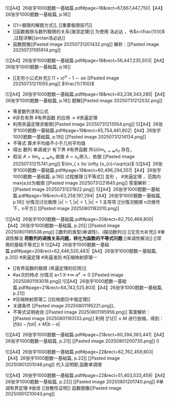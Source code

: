 ![[【A4】26张宇1000题数一基础篇.pdf#page=18&rect=67,667,447,750|【A4】26张宇1000题数一基础篇, p.18]]
- [[1♾️极限的解题方式]], [[重要极限技巧]] 
- [[函数极限与数列极限的关系(海涅定理)]]  为使用 洛必达 ，令$x=\frac{1}{t}$ ,过程详解[[arctan洛必达]]
- 函数图像[[Pasted image 20250731201432.png]]
解析：[[Pasted image 20250731195914.png]]

![[【A4】26张宇1000题数一基础篇.pdf#page=18&rect=56,447,235,503|【A4】26张宇1000题数一基础篇, p.18]]
-  [[无穷小公式补充]] $(1+x)^\alpha - 1 \sim \alpha x$
[[Pasted image 20250731211055.png]]
$\frac{1}{100}$


![[【A4】26张宇1000题数一基础篇.pdf#page=18&rect=63,238,343,285|【A4】26张宇1000题数一基础篇, p.18]]
题解[[Pasted image 20250731212532.png]]
- 等差数列求和公式
- #非负有界 #有界函数 的应用 -> #夹逼定理
- 利用夹逼定理求极限[[Pasted image 20250731213554.png]]
![[【A4】26张宇1000题数一基础篇.pdf#page=19&rect=65,754,461,802|【A4】26张宇1000题数一基础篇, p.19]]
[[Pasted image 20250731214134.png]]
- 不等式  算术平均值不小于几何平均值
- 得出 数列 单调减少 有下界 #有界函数 所以$\lim_{ x \to \infty }x_{n}$ 存在，
- 假设 $A=\lim_{ x \to \infty }x_{n}$ 直接 $A=x_{n}$带入，依据 [[Pasted image 20250731215741.png]]
$\lim_{ x \to \infty }x_{n}=\sqrt{a}$ 
![[【A4】26张宇1000题数一基础篇.pdf#page=19&rect=60,496,294,551|【A4】26张宇1000题数一基础篇, p.19]]
过程推理 [[不等式]]  变形 ， #夹逼定理 ，范围内max(a,b)为极限 [[Pasted image 20250731221845.png]]
答案解析：[[Pasted image 20250731221922.png]]
![[【A4】26张宇1000题数一基础篇.pdf#page=19&rect=63,258,197,294|【A4】26张宇1000题数一基础篇, p.19]] 
分情况讨论极限 $|x|>1,|x|<1,|x|=1$ 主导项 [[分情况极限 n次根号下，n平方]]
[[Pasted image 20250801182010.png]]


![[【A4】26张宇1000题数一基础篇.pdf#page=20&rect=62,750,469,800|【A4】26张宇1000题数一基础篇, p.20]]
[[Pasted image 20250801185538.png]]
[[数列的类型(单调性)，(摆动数列)]] [[无穷大补充]] #单调性解法 **将数列的递推关系问题，转化为函数的不等式问题** [[单调性解法]] [[常用的基础不等式]]
B 
![[【A4】26张宇1000题数一基础篇.pdf#page=20&rect=62,446,520,483|【A4】26张宇1000题数一基础篇, p.20]]
#夹逼定理 #夹逼准则 #压缩映射原理一
- [[有界函数的极限 (夹逼定理的应用)]] 
- #ax次的特点 分情况 a<1 X->∞ $a^x\to0$ 
[[Pasted image 20250801193018.png]]
![[【A4】26张宇1000题数一基础篇.pdf#page=21&rect=64,742,525,803|【A4】26张宇1000题数一基础篇, p.21]]
- #压缩映射原理二 [[拉格朗日中值定理]] 
- 关键条件 [[Pasted image 20250801195221.png]]、
- 不等式证明收敛 [[Pasted image 20250801195956.png]]
答案解析：[[Pasted image 20250801193133.png]]
利用 $|f'(\xi)| \le M$ 进行放缩，得到：
$|f(b) - f(a)| \le M|b-a|$

![[【A4】26张宇1000题数一基础篇.pdf#page=21&rect=60,394,363,441|【A4】26张宇1000题数一基础篇, p.21]]
[[Pasted image 20250801200730.png]]
0

![[【A4】26张宇1000题数一基础篇.pdf#page=22&rect=62,762,459,803|【A4】26张宇1000题数一基础篇, p.22]]
[[Pasted image 20250801201048.png]]
代入证明即,函数单调增

![[【A4】26张宇1000题数一基础篇.pdf#page=22&rect=51,403,533,459|【A4】26张宇1000题数一基础篇, p.22]]
[[Pasted image 20250801201740.png]]
#单调有界定理 #收敛 [[敛散性证明]]
函数图像[[Pasted image 20250801210043.png]]